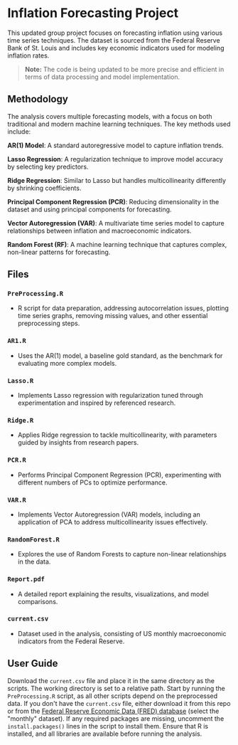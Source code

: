# Inflation Forecasting Project

This updated group project focuses on forecasting inflation using various time series techniques. The dataset is sourced from the Federal Reserve Bank of St. Louis and includes key economic indicators used for modeling inflation rates.

> **Note:** The code is being updated to be more precise and efficient in terms of data processing and model implementation.

## Methodology

The analysis covers multiple forecasting models, with a focus on both traditional and modern machine learning techniques. The key methods used include:

**AR(1) Model**: A standard autoregressive model to capture inflation trends.

**Lasso Regression**: A regularization technique to improve model accuracy by selecting key predictors.

**Ridge Regression**: Similar to Lasso but handles multicollinearity differently by shrinking coefficients.

**Principal Component Regression (PCR)**: Reducing dimensionality in the dataset and using principal components for forecasting.

**Vector Autoregression (VAR)**: A multivariate time series model to capture relationships between inflation and macroeconomic indicators.

**Random Forest (RF)**: A machine learning technique that captures complex, non-linear patterns for forecasting.

## Files

### `PreProcessing.R`
- R script for data preparation, addressing autocorrelation issues, plotting time series graphs, removing missing values, and other essential preprocessing steps.

### `AR1.R`
- Uses the AR(1) model, a baseline gold standard, as the benchmark for evaluating more complex models.

### `Lasso.R`
- Implements Lasso regression with regularization tuned through experimentation and inspired by referenced research.

### `Ridge.R`
- Applies Ridge regression to tackle multicollinearity, with parameters guided by insights from research papers.

### `PCR.R`
- Performs Principal Component Regression (PCR), experimenting with different numbers of PCs to optimize performance.

### `VAR.R`
- Implements Vector Autoregression (VAR) models, including an application of PCA to address multicollinearity issues effectively.

### `RandomForest.R`
- Explores the use of Random Forests to capture non-linear relationships in the data.

### `Report.pdf`
- A detailed report explaining the results, visualizations, and model comparisons.

### `current.csv`
- Dataset used in the analysis, consisting of US monthly macroeconomic indicators from the Federal Reserve.

## User Guide

Download the `current.csv` file and place it in the same directory as the scripts. The working directory is set to a relative path. Start by running the `PreProcessing.R` script, as all other scripts depend on the preprocessed data.
If you don't have the `current.csv` file, either download it from this repo or from the [Federal Reserve Economic Data (FRED) database](https://www.stlouisfed.org/research/economists/mccracken/fred-databases) (select the "monthly" dataset).
If any required packages are missing, uncomment the `install.packages()` lines in the script to install them. Ensure that R is installed, and all libraries are available before running the analysis.
